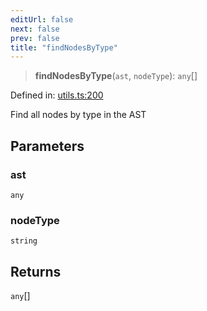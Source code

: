 ```yaml
---
editUrl: false
next: false
prev: false
title: "findNodesByType"
---
```


> **findNodesByType**(`ast`, `nodeType`): `any`[]

Defined in: [utils.ts:200](https://github.com/rcs-agents/rcs-lang/blob/44f56387ee45f73805b6a88a5582e17ead444456/packages/ast/src/utils.ts#L200)

Find all nodes by type in the AST

## Parameters

### ast

`any`

### nodeType

`string`

## Returns

`any`[]

